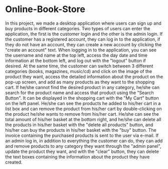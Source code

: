 # Online-Book-Store
In this project, we made a desktop application where users can sign up and buy products in different categories. Two types of users can enter the application, the first is the customer login and the other is the admin login. If the customer has a registered account, they can log in to the application, if they do not have an account, they can create a new account by clicking the "create an account" text. When logging in to the application, you can see the username and name at the top left, access the day date and time information at the bottom left, and log out with the "logout" button if desired. At the same time, the customer can switch between 3 different categories (books, magazines, music/cd) and click on the image of the product they want, access the detailed information about the product on the pop-up screen, and add as many products as they want to the shopping cart. If he/she cannot find the desired product in any category, he/she can search for the product name and access that product using the "Search Button". It can be displayed in the shopping cart with the "My Cart" button on the left panel. He/she can see the products he added to his/her cart in a list box and can remove the product from his/her cart by double-clicking on the product he/she wants to remove from his/her cart. He/she can see the total amount of his/her basket at the bottom right, and he/she can delete all the products in his/her basket with the "delete all products" button, and his/her can buy the products in his/her basket with the "buy" button. The invoice containing the purchased products is sent to the user via e-mail. If an admin log in, in addition to everything the customer can do, they can add and remove products to any category they want through the "admin panel", update the product they want, and with the "clear" button, they can delete the text boxes containing the information about the product they have created.
